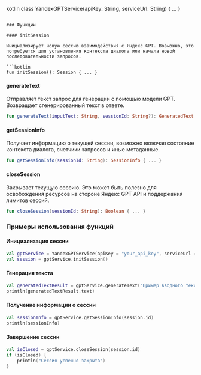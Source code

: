 kotlin
class YandexGPTService(apiKey: String, serviceUrl: String) { ... }
```

### Функции

#### initSession

Инициализирует новую сессию взаимодействия с Яндекс GPT. Возможно, это потребуется для установления контекста диалога или начала новой последовательности запросов.

```kotlin
fun initSession(): Session { ... }
```

#### generateText

Отправляет текст запрос для генерации с помощью модели GPT. Возвращает сгенерированный текст в ответе.

```kotlin
fun generateText(inputText: String, sessionId: String?): GeneratedText { ... }
```

#### getSessionInfo

Получает информацию о текущей сессии, возможно включая состояние контекста диалога, счетчики запросов и иные метаданные.

```kotlin
fun getSessionInfo(sessionId: String): SessionInfo { ... }
```

#### closeSession

Закрывает текущую сессию. Это может быть полезно для освобождения ресурсов на стороне Яндекс GPT API и поддержания лимитов сессий.

```kotlin
fun closeSession(sessionId: String): Boolean { ... }
```

### Примеры использования функций

#### Инициализация сессии

```kotlin
val gptService = YandexGPTService(apiKey = "your_api_key", serviceUrl = "https://api-url")
val session = gptService.initSession()
```

#### Генерация текста

```kotlin
val generatedTextResult = gptService.generateText("Пример вводного текста", session.id)
println(generatedTextResult.text)
```

#### Получение информации о сессии

```kotlin
val sessionInfo = gptService.getSessionInfo(session.id)
println(sessionInfo)
```

#### Завершение сессии

```kotlin
val isClosed = gptService.closeSession(session.id)
if (isClosed) {
    println("Сессия успешно закрыта")
}
